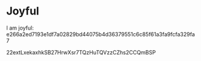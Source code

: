 # Joyful

I am joyful: e266a2ed7193e1df7a02829bd44075b4d36379551c6c85f61a3fa9fcfa329fa7


22extLxekaxhkSB27HrwXsr7TQzHuTQVzzCZhs2CCQmBSP